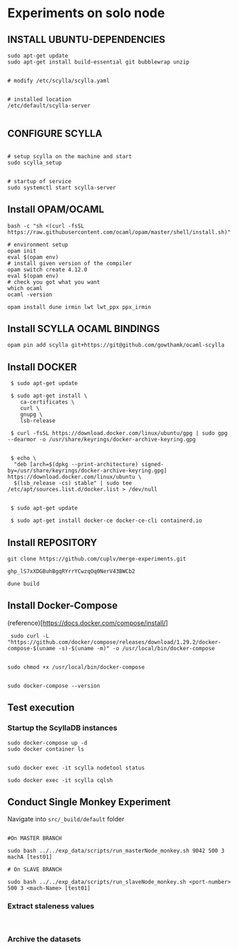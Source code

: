 # Experiments on solo node


## INSTALL UBUNTU-DEPENDENCIES
```
sudo apt-get update
sudo apt-get install build-essential git bubblewrap unzip


# modify /etc/scylla/scylla.yaml


# installed location
/etc/default/scylla-server


```

## CONFIGURE SCYLLA
```

# setup scylla on the machine and start
sudo scylla_setup


# startup of service
sudo systemctl start scylla-server

```

## Install OPAM/OCAML

```
bash -c "sh <(curl -fsSL https://raw.githubusercontent.com/ocaml/opam/master/shell/install.sh)"

# environment setup
opam init
eval $(opam env)
# install given version of the compiler
opam switch create 4.12.0
eval $(opam env)
# check you got what you want
which ocaml
ocaml -version

opam install dune irmin lwt lwt_ppx ppx_irmin

```

## Install SCYLLA OCAML BINDINGS

```
opam pin add scylla git+https://git@github.com/gowthamk/ocaml-scylla

```

## Install DOCKER

```
 $ sudo apt-get update

 $ sudo apt-get install \
    ca-certificates \
    curl \
    gnupg \
    lsb-release

 $ curl -fsSL https://download.docker.com/linux/ubuntu/gpg | sudo gpg --dearmor -o /usr/share/keyrings/docker-archive-keyring.gpg


 $ echo \
  "deb [arch=$(dpkg --print-architecture) signed-by=/usr/share/keyrings/docker-archive-keyring.gpg] https://download.docker.com/linux/ubuntu \
  $(lsb_release -cs) stable" | sudo tee /etc/apt/sources.list.d/docker.list > /dev/null


 $ sudo apt-get update

 $ sudo apt-get install docker-ce docker-ce-cli containerd.io

```

## Install REPOSITORY

```
git clone https://github.com/cuplv/merge-experiments.git

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

dune build

```

## Install Docker-Compose

(reference)[https://docs.docker.com/compose/install/]
```
 sudo curl -L "https://github.com/docker/compose/releases/download/1.29.2/docker-compose-$(uname -s)-$(uname -m)" -o /usr/local/bin/docker-compose


sudo chmod +x /usr/local/bin/docker-compose


sudo docker-compose --version
```


## Test execution

### Startup the ScyllaDB instances
```
sudo docker-compose up -d
sudo docker container ls


sudo docker exec -it scylla nodetool status

sudo docker exec -it scylla cqlsh

```

## Conduct Single Monkey Experiment

Navigate into `src/_build/default` folder
```

#On MASTER BRANCH

sudo bash ../../exp_data/scripts/run_masterNode_monkey.sh 9042 500 3 machA [test01]

# On SLAVE BRANCH

sudo bash ../../exp_data/scripts/run_slaveNode_monkey.sh <port-number> 500 3 <mach-Name> [test01]

```

### Extract staleness values

```


```

### Archive the datasets